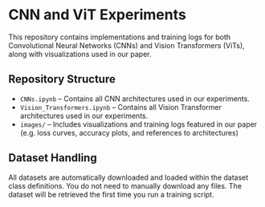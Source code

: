 # CNN and ViT Experiments

This repository contains implementations and training logs for both Convolutional Neural Networks (CNNs) and Vision Transformers (ViTs), along with visualizations used in our paper.

## Repository Structure

- `CNNs.ipynb` – Contains all CNN architectures used in our experiments.
- `Vision_Transformers.ipynb` – Contains all Vision Transformer architectures used in our experiments.
- `images/` – Includes visualizations and training logs featured in our paper (e.g. loss curves, accuracy plots, and references to architectures)

## Dataset Handling

All datasets are automatically downloaded and loaded within the dataset class definitions. You do not need to manually download any files. The dataset will be retrieved the first time you run a training script.
